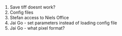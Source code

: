 1. Save tiff doesnt work? 
2. Config files
3. Stefan access to Niels Office
4. Jai Go - set parameters instead of loading config file
5. Jai Go - what pixel format?

